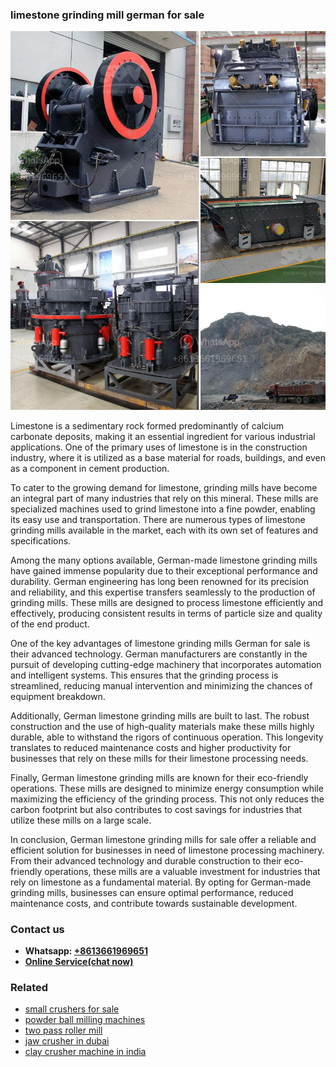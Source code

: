 <h3>limestone grinding mill german for sale</h3><img src='1704856728.jpg' alt=''><p>Limestone is a sedimentary rock formed predominantly of calcium carbonate deposits, making it an essential ingredient for various industrial applications. One of the primary uses of limestone is in the construction industry, where it is utilized as a base material for roads, buildings, and even as a component in cement production.</p><p>To cater to the growing demand for limestone, grinding mills have become an integral part of many industries that rely on this mineral. These mills are specialized machines used to grind limestone into a fine powder, enabling its easy use and transportation. There are numerous types of limestone grinding mills available in the market, each with its own set of features and specifications.</p><p>Among the many options available, German-made limestone grinding mills have gained immense popularity due to their exceptional performance and durability. German engineering has long been renowned for its precision and reliability, and this expertise transfers seamlessly to the production of grinding mills. These mills are designed to process limestone efficiently and effectively, producing consistent results in terms of particle size and quality of the end product.</p><p>One of the key advantages of limestone grinding mills German for sale is their advanced technology. German manufacturers are constantly in the pursuit of developing cutting-edge machinery that incorporates automation and intelligent systems. This ensures that the grinding process is streamlined, reducing manual intervention and minimizing the chances of equipment breakdown.</p><p>Additionally, German limestone grinding mills are built to last. The robust construction and the use of high-quality materials make these mills highly durable, able to withstand the rigors of continuous operation. This longevity translates to reduced maintenance costs and higher productivity for businesses that rely on these mills for their limestone processing needs.</p><p>Finally, German limestone grinding mills are known for their eco-friendly operations. These mills are designed to minimize energy consumption while maximizing the efficiency of the grinding process. This not only reduces the carbon footprint but also contributes to cost savings for industries that utilize these mills on a large scale.</p><p>In conclusion, German limestone grinding mills for sale offer a reliable and efficient solution for businesses in need of limestone processing machinery. From their advanced technology and durable construction to their eco-friendly operations, these mills are a valuable investment for industries that rely on limestone as a fundamental material. By opting for German-made grinding mills, businesses can ensure optimal performance, reduced maintenance costs, and contribute towards sustainable development.</p><h3>Contact us</h3><ul><li><strong>Whatsapp:&nbsp;<a href="https://wa.me/8613661969651">+8613661969651</a></strong></li><li><a href="https://swt.shibang-china.com/?git&amp;zhl&amp;limestone grinding mill german for sale"><strong>Online Service(chat now)</strong></a></li></ul><h3>Related</h3><ul><li><a href='small crushers for sale.md'>small crushers for sale</a></li><li><a href='powder ball milling machines.md'>powder ball milling machines</a></li><li><a href='two pass roller mill.md'>two pass roller mill</a></li><li><a href='jaw crusher in dubai.md'>jaw crusher in dubai</a></li><li><a href='clay crusher machine in india.md'>clay crusher machine in india</a></li></ul>